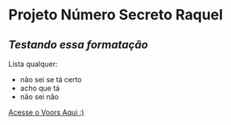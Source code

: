 # **Projeto Número Secreto Raquel**
## *Testando essa formatação*

Lista qualquer:

- não sei se tá certo
- acho que tá
- não sei não

[Acesse o Voors Aqui :)](https://voors.app/feed)



